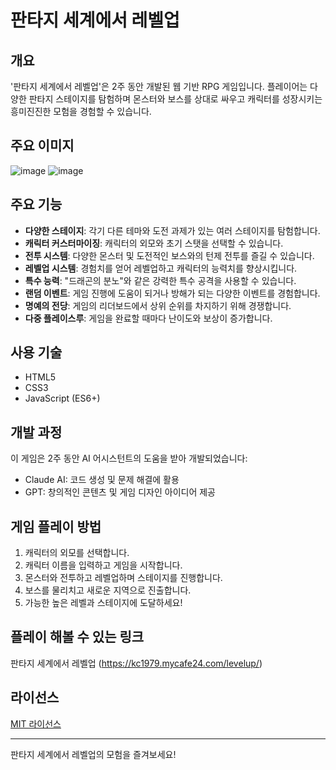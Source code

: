 # 판타지 세계에서 레벨업

## 개요
'판타지 세계에서 레벨업'은 2주 동안 개발된 웹 기반 RPG 게임입니다. 
플레이어는 다양한 판타지 스테이지를 탐험하며 몬스터와 보스를 상대로 싸우고 캐릭터를 성장시키는 흥미진진한 모험을 경험할 수 있습니다.

## 주요 이미지
![image](https://github.com/user-attachments/assets/2da54643-097e-463a-84d8-19dbe9fc4fb3)
![image](https://github.com/user-attachments/assets/a5e22b52-7537-4a02-ab1c-70a49ef47813)



## 주요 기능
- **다양한 스테이지**: 각기 다른 테마와 도전 과제가 있는 여러 스테이지를 탐험합니다.
- **캐릭터 커스터마이징**: 캐릭터의 외모와 초기 스탯을 선택할 수 있습니다.
- **전투 시스템**: 다양한 몬스터 및 도전적인 보스와의 턴제 전투를 즐길 수 있습니다.
- **레벨업 시스템**: 경험치를 얻어 레벨업하고 캐릭터의 능력치를 향상시킵니다.
- **특수 능력**: "드래곤의 분노"와 같은 강력한 특수 공격을 사용할 수 있습니다.
- **랜덤 이벤트**: 게임 진행에 도움이 되거나 방해가 되는 다양한 이벤트를 경험합니다.
- **명예의 전당**: 게임의 리더보드에서 상위 순위를 차지하기 위해 경쟁합니다.
- **다중 플레이스루**: 게임을 완료할 때마다 난이도와 보상이 증가합니다.

## 사용 기술
- HTML5
- CSS3
- JavaScript (ES6+)

## 개발 과정
이 게임은 2주 동안 AI 어시스턴트의 도움을 받아 개발되었습니다:
- Claude AI: 코드 생성 및 문제 해결에 활용
- GPT: 창의적인 콘텐츠 및 게임 디자인 아이디어 제공

## 게임 플레이 방법
1. 캐릭터의 외모를 선택합니다.
2. 캐릭터 이름을 입력하고 게임을 시작합니다.
3. 몬스터와 전투하고 레벨업하며 스테이지를 진행합니다.
4. 보스를 물리치고 새로운 지역으로 진출합니다.
5. 가능한 높은 레벨과 스테이지에 도달하세요!

## 플레이 해볼 수 있는 링크
판타지 세계에서 레벨업 (https://kc1979.mycafe24.com/levelup/)

## 라이선스
[MIT 라이선스](https://opensource.org/licenses/MIT)

---

판타지 세계에서 레벨업의 모험을 즐겨보세요!
